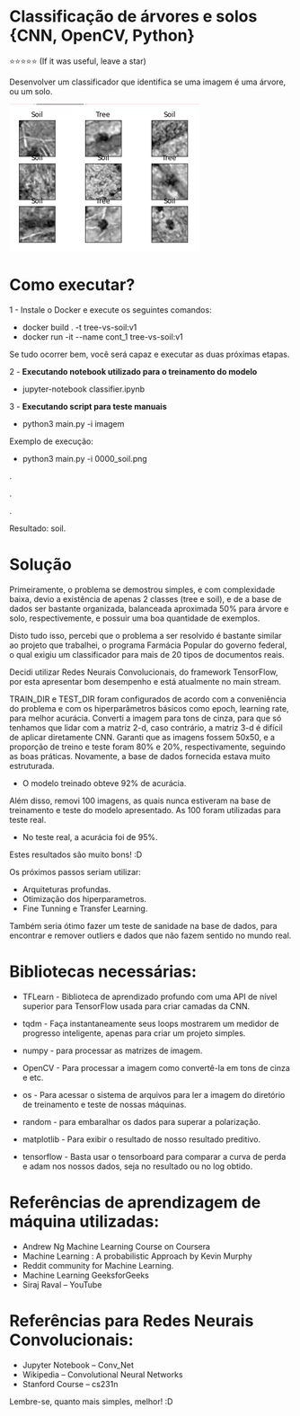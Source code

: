# Classificação de árvores e solos {CNN, OpenCV, Python}

:star::star::star::star::star: (If it was useful, leave a star)

Desenvolver um classificador que identifica se uma imagem é uma árvore, ou um solo.

![Exemplo](https://github.com/RonnyldoSilva/CNN-Trees-vs-Soils/blob/main/img/example.png)

# Como executar?  

1 - Instale o Docker e execute os seguintes comandos:

- docker build . -t tree-vs-soil:v1
- docker run -it --name cont_1 tree-vs-soil:v1 

Se tudo ocorrer bem, você será capaz e executar as duas próximas etapas.

2 - **Executando notebook utilizado para o treinamento do modelo**

- jupyter-notebook classifier.ipynb

3 - **Executando script para teste manuais**

- python3 main.py -i imagem

Exemplo de execução:
- python3 main.py -i 0000_soil.png

.

.

.

Resultado: soil.

# Solução

Primeiramente, o problema se demostrou simples, e com complexidade baixa, devio a existência de apenas 2 classes (tree e soil), e de a base de dados ser bastante organizada, balanceada aproximada 50% para árvore e solo, respectivemente, e possuir uma boa quantidade de exemplos.

Disto tudo isso, percebi que o problema a ser resolvido é bastante similar ao projeto que trabalhei, o programa Farmácia Popular do governo federal, o qual exigiu um classificador para mais de 20 tipos de documentos reais.

Decidi utilizar Redes Neurais Convolucionais, do framework TensorFlow, por esta apresentar bom desempenho e está atualmente no main stream.

TRAIN_DIR e TEST_DIR foram configurados de acordo com a conveniência do problema e com os hiperparâmetros básicos como epoch, learning rate, para melhor acurácia. Converti a imagem para tons de cinza, para que só tenhamos que lidar com a matriz 2-d, caso contrário, a matriz 3-d é difícil de aplicar diretamente CNN. Garanti que as imagens fossem 50x50, e a proporção de treino e teste foram 80% e 20%, respectivamente, seguindo as boas práticas. Novamente, a base de dados fornecida estava muito estruturada.

- O modelo treinado obteve 92% de acurácia.

Além disso, removi 100 imagens, as quais nunca estiveram na base de treinamento e teste do modelo apresentado. As 100 foram utilizadas para teste real.

- No teste real, a acurácia foi de 95%.

Estes resultados são muito bons! :D

Os próximos passos seriam utilizar:

- Arquiteturas profundas.
- Otimização dos hiperparametros.
- Fine Tunning e Transfer Learning.

Também seria ótimo fazer um teste de sanidade na base de dados, para encontrar e remover outliers e dados que não fazem sentido no mundo real.

# Bibliotecas necessárias:

- TFLearn - Biblioteca de aprendizado profundo com uma API de nível superior para TensorFlow usada para criar camadas da CNN.

- tqdm - Faça instantaneamente seus loops mostrarem um medidor de progresso inteligente, apenas para criar um projeto simples.
     
- numpy - para processar as matrizes de imagem.

- OpenCV - Para processar a imagem como convertê-la em tons de cinza e etc.
     
- os - Para acessar o sistema de arquivos para ler a imagem do diretório de treinamento e teste de nossas máquinas.

- random - para embaralhar os dados para superar a polarização.
     
- matplotlib - Para exibir o resultado de nosso resultado preditivo.

- tensorflow - Basta usar o tensorboard para comparar a curva de perda e adam nos nossos dados, seja no resultado ou no log obtido.

# Referências de aprendizagem de máquina utilizadas:

- Andrew Ng Machine Learning Course on Coursera
- Machine Learning : A probabilistic Approach by Kevin Murphy
- Reddit community for Machine Learning.
- Machine Learning GeeksforGeeks
- Siraj Raval – YouTube

# Referências para Redes Neurais Convolucionais:

- Jupyter Notebook – Conv_Net
- Wikipedia – Convolutional Neural Networks
- Stanford Course – cs231n

Lembre-se, quanto mais simples, melhor! :D
